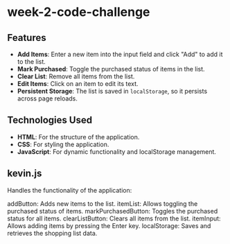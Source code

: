 # week-2-code-challenge

## Features

- **Add Items**: Enter a new item into the input field and click "Add" to add it to the list.
- **Mark Purchased**: Toggle the purchased status of items in the list.
- **Clear List**: Remove all items from the list.
- **Edit Items**: Click on an item to edit its text.
- **Persistent Storage**: The list is saved in `localStorage`, so it persists across page reloads.

## Technologies Used

- **HTML**: For the structure of the application.
- **CSS**: For styling the application.
- **JavaScript**: For dynamic functionality and localStorage management.

## kevin.js

Handles the functionality of the application:

addButton: Adds new items to the list.
itemList: Allows toggling the purchased status of items.
markPurchasedButton: Toggles the purchased status for all items.
clearListButton: Clears all items from the list.
itemInput: Allows adding items by pressing the Enter key.
localStorage: Saves and retrieves the shopping list data.
